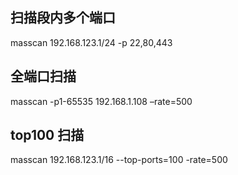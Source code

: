 ## 扫描段内多个端口
masscan 192.168.123.1/24 -p 22,80,443
## 全端口扫描
masscan -p1-65535 192.168.1.108 –rate=500
## top100 扫描
masscan 192.168.123.1/16  --top-ports=100 -rate=500 

